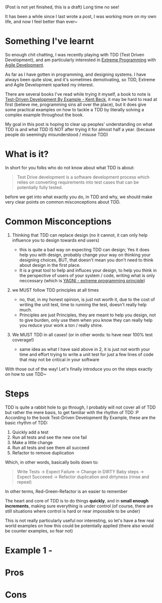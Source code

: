 (Post is not yet finished, this is a draft)
Long time no see!

It has been a while since I last wrote a post, I was working more on my own life, and now I feel better than ever~

# Something I've learnt

So enough chit chatting, I was recently playing with TDD (Test Driven Development), and am particularly interested in [Extreme Programming](https://en.wikipedia.org/wiki/Extreme_programming) with [Agile Development](https://en.wikipedia.org/wiki/Agile_software_development).

As far as I have gotten in programming, and designing systems. I have always been quite slow, and it's sometimes demotivating, so TDD, Extreme and Agile Development sparked my interest.

There are several books I've read while trying it myself, a book to note is [Test-Driven Development By Example - Kent Beck](https://www.amazon.com/Test-Driven-Development-Kent-Beck/dp/0321146530), it may be hard to read at first (believe me, programming sins all over the place), but it does give some practical examples on how to tackle a TDD by literally solving a complex example throughout the book.

My goal in this post is hoping to clear up peoples' understanding on what TDD is and what TDD IS NOT after trying it for almost half a year. (because people do seemingly misunderstood / misuse TDD)


# What is it?

In short for you folks who do not know about what TDD is about:
> Test Drive development is a software development process which relies on converting requirements into test cases that can be potentially fully tested.

before we get into what exactly you do, in TDD and why, we should make very clear points on common misconceptions about TDD.

# Common Misconceptions

1. Thinking that TDD can replace design (no it cannot, it can only help influence you to design towards end users)
    - this is quite a bad way on expecting TDD can design; Yes it does help you with design, probably change your way on thinking your designing choices, BUT, that doesn't mean you don't need to think about design in the first place.
    - It is a great tool to help and influces your design, to help you think in the perspective of users of your system / code, writing what is only neccessary (which is [YAGNI - extreme programming principle](https://en.wikipedia.org/wiki/You_aren't_gonna_need_it))

2. we MUST follow TDD principles at all times
    - no, that, in my honest opinion, is just not worth it, due to the cost of writing the unit test, time to running the test, doesn't really help much.
    - Principles are just Principles, they are meant to help you design, not to give burden, only use them when you know they can really help you reduce your work a ton / really shine.
  
3. We MUST TDD in all cases! (or in other words: to have near 100% test coverage!)
    - same idea as what I have said above in 2, it is just not worth your time and effort trying to write a unit test for just a few lines of code that may not be critical in your software
  

With those out of the way! Let's finally introduce you on the steps exactly on how to use TDD~

# Steps
TDD is quite a rabbit hole to go through, I probably will not cover all of TDD but rather the mere basis, to get familiar with the rhythm of TDD :P
According to the book Test-Driven Development By Example, these are the basic rhythm of TDD:
1. Quickly add a test
2. Run all tests and see the new one fail
3. Make a little change
4. Run all tests and see them all succeed
5. Refactor to remove duplication

Which, in other words, basically boils down to:
> Write Tests -> Expect Failure -> Change in DIRTY Baby steps -> Expect Succeeed -> Refactor duplication and dirtyness (rinse and repeat)

In other terms, Red-Green-Refactor is an easier to remember  

The heart and core of TDD is to do things **quickly**, and in **small enough increments**, making sure everything is under control (of course, there are still situations where control is hard or near impossible to be under)


This is not really particularly useful nor interesting, so let's have a few real world examples on how this could be potentially applied (there also would be counter examples, so fear not)

# Example 1 - 

# Pros

# Cons
